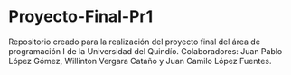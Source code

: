 # Proyecto-Final-Pr1
Repositorio creado para la realización del proyecto final del área de programación I de la Universidad del Quindío. Colaboradores: Juan Pablo López Gómez, Willinton Vergara Cataño y Juan Camilo López Fuentes.
